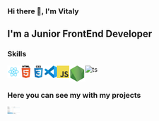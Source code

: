 ### Hi there 👋, I'm Vitaly
## I'm a Junior FrontEnd Developer

### Skills
<img align="left" alt="react" width="28px" src="https://raw.githubusercontent.com/github/explore/80688e429a7d4ef2fca1e82350fe8e3517d3494d/topics/react/react.png" />
<img align="left" alt="html" width="28px" src="https://raw.githubusercontent.com/github/explore/80688e429a7d4ef2fca1e82350fe8e3517d3494d/topics/html/html.png" />
<img align="left" alt="css" width="28px" src="https://raw.githubusercontent.com/github/explore/80688e429a7d4ef2fca1e82350fe8e3517d3494d/topics/css/css.png" />
<img align="left" alt="vsCode" width="28px" src="https://raw.githubusercontent.com/github/explore/80688e429a7d4ef2fca1e82350fe8e3517d3494d/topics/visual-studio-code/visual-studio-code.png" />
<img align="left" alt="js" width="28px" src="https://raw.githubusercontent.com/github/explore/80688e429a7d4ef2fca1e82350fe8e3517d3494d/topics/javascript/javascript.png" />
<img align="left" alt="node" width="36px" src="https://raw.githubusercontent.com/github/explore/80688e429a7d4ef2fca1e82350fe8e3517d3494d/topics/nodejs/nodejs.png" />
<img align="left" alt="ts" width="28px" src="https://lh3.googleusercontent.com/-1IMYks4pLnY/WDmmGwEJqBI/AAAAAAAAA0I/bgG2F6tVQo0/s75/ptgrwroxjvoroonpotgunxwttsjksuux.png" />


<br/>
<br/>


### Here you can see my with my projects

<img align="left" alt="js" width="28px" src="https://github.com/Vitaly159/Vitaly159/blob/main/notebook.png" />


